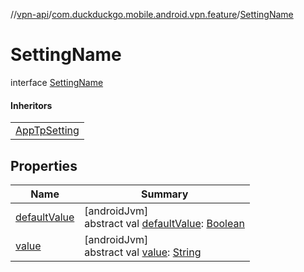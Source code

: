 //[vpn-api](../../../index.md)/[com.duckduckgo.mobile.android.vpn.feature](../index.md)/[SettingName](index.md)

# SettingName

interface [SettingName](index.md)

#### Inheritors

| |
|---|
| [AppTpSetting](../-app-tp-setting/index.md) |

## Properties

| Name | Summary |
|---|---|
| [defaultValue](default-value.md) | [androidJvm]<br>abstract val [defaultValue](default-value.md): [Boolean](https://kotlinlang.org/api/latest/jvm/stdlib/kotlin/-boolean/index.html) |
| [value](value.md) | [androidJvm]<br>abstract val [value](value.md): [String](https://kotlinlang.org/api/latest/jvm/stdlib/kotlin/-string/index.html) |
